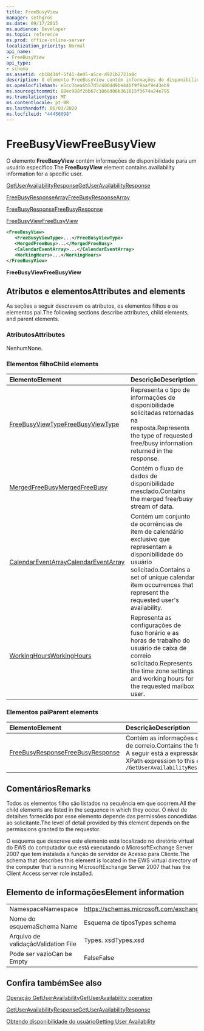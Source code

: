 ```yaml
---
title: FreeBusyView
manager: sethgros
ms.date: 09/17/2015
ms.audience: Developer
ms.topic: reference
ms.prod: office-online-server
localization_priority: Normal
api_name:
- FreeBusyView
api_type:
- schema
ms.assetid: cb18434f-5f41-4e05-a5ce-d921b2721a8c
description: O elemento FreeBusyView contém informações de disponibilidade para um usuário específico.
ms.openlocfilehash: e5cc3bea6b57d5c400dd9be44bf9f9aaf9e43eb9
ms.sourcegitcommit: 88ec988f2bb67c1866d06b361615f3674a24e795
ms.translationtype: MT
ms.contentlocale: pt-BR
ms.lasthandoff: 06/03/2020
ms.locfileid: "44456098"
---
```

# <a name="freebusyview"></a><span data-ttu-id="f2c6e-103">FreeBusyView</span><span class="sxs-lookup"><span data-stu-id="f2c6e-103">FreeBusyView</span></span>

<span data-ttu-id="f2c6e-104">O elemento **FreeBusyView** contém informações de disponibilidade para um usuário específico.</span><span class="sxs-lookup"><span data-stu-id="f2c6e-104">The **FreeBusyView** element contains availability information for a specific user.</span></span> 
  
[<span data-ttu-id="f2c6e-105">GetUserAvailabilityResponse</span><span class="sxs-lookup"><span data-stu-id="f2c6e-105">GetUserAvailabilityResponse</span></span>](getuseravailabilityresponse.md)
  
[<span data-ttu-id="f2c6e-106">FreeBusyResponseArray</span><span class="sxs-lookup"><span data-stu-id="f2c6e-106">FreeBusyResponseArray</span></span>](freebusyresponsearray.md)
  
[<span data-ttu-id="f2c6e-107">FreeBusyResponse</span><span class="sxs-lookup"><span data-stu-id="f2c6e-107">FreeBusyResponse</span></span>](freebusyresponse.md)
  
[<span data-ttu-id="f2c6e-108">FreeBusyView</span><span class="sxs-lookup"><span data-stu-id="f2c6e-108">FreeBusyView</span></span>](freebusyview.md)
  
```xml
<FreeBusyView>
   <FreeBusyViewType>...</FreeBusyViewType>
   <MergedFreeBusy>...</MergedFreeBusy>
   <CalendarEventArray>...</CalendarEventArray>
   <WorkingHours>...</WorkingHours>
</FreeBusyView>
```

 <span data-ttu-id="f2c6e-109">**FreeBusyView**</span><span class="sxs-lookup"><span data-stu-id="f2c6e-109">**FreeBusyView**</span></span>
## <a name="attributes-and-elements"></a><span data-ttu-id="f2c6e-110">Atributos e elementos</span><span class="sxs-lookup"><span data-stu-id="f2c6e-110">Attributes and elements</span></span>

<span data-ttu-id="f2c6e-111">As seções a seguir descrevem os atributos, os elementos filhos e os elementos pai.</span><span class="sxs-lookup"><span data-stu-id="f2c6e-111">The following sections describe attributes, child elements, and parent elements.</span></span>
  
### <a name="attributes"></a><span data-ttu-id="f2c6e-112">Atributos</span><span class="sxs-lookup"><span data-stu-id="f2c6e-112">Attributes</span></span>

<span data-ttu-id="f2c6e-113">Nenhum</span><span class="sxs-lookup"><span data-stu-id="f2c6e-113">None.</span></span>
  
### <a name="child-elements"></a><span data-ttu-id="f2c6e-114">Elementos filho</span><span class="sxs-lookup"><span data-stu-id="f2c6e-114">Child elements</span></span>

|<span data-ttu-id="f2c6e-115">**Elemento**</span><span class="sxs-lookup"><span data-stu-id="f2c6e-115">**Element**</span></span>|<span data-ttu-id="f2c6e-116">**Descrição**</span><span class="sxs-lookup"><span data-stu-id="f2c6e-116">**Description**</span></span>|
|:-----|:-----|
|[<span data-ttu-id="f2c6e-117">FreeBusyViewType</span><span class="sxs-lookup"><span data-stu-id="f2c6e-117">FreeBusyViewType</span></span>](freebusyviewtype.md) <br/> |<span data-ttu-id="f2c6e-118">Representa o tipo de informações de disponibilidade solicitadas retornadas na resposta.</span><span class="sxs-lookup"><span data-stu-id="f2c6e-118">Represents the type of requested free/busy information returned in the response.</span></span>  <br/> |
|[<span data-ttu-id="f2c6e-119">MergedFreeBusy</span><span class="sxs-lookup"><span data-stu-id="f2c6e-119">MergedFreeBusy</span></span>](mergedfreebusy.md) <br/> |<span data-ttu-id="f2c6e-120">Contém o fluxo de dados de disponibilidade mesclado.</span><span class="sxs-lookup"><span data-stu-id="f2c6e-120">Contains the merged free/busy stream of data.</span></span>  <br/> |
|[<span data-ttu-id="f2c6e-121">CalendarEventArray</span><span class="sxs-lookup"><span data-stu-id="f2c6e-121">CalendarEventArray</span></span>](calendareventarray.md) <br/> |<span data-ttu-id="f2c6e-122">Contém um conjunto de ocorrências de item de calendário exclusivo que representam a disponibilidade do usuário solicitado.</span><span class="sxs-lookup"><span data-stu-id="f2c6e-122">Contains a set of unique calendar item occurrences that represent the requested user's availability.</span></span>  <br/> |
|[<span data-ttu-id="f2c6e-123">WorkingHours</span><span class="sxs-lookup"><span data-stu-id="f2c6e-123">WorkingHours</span></span>](workinghours-ex15websvcsotherref.md) <br/> |<span data-ttu-id="f2c6e-124">Representa as configurações de fuso horário e as horas de trabalho do usuário de caixa de correio solicitado.</span><span class="sxs-lookup"><span data-stu-id="f2c6e-124">Represents the time zone settings and working hours for the requested mailbox user.</span></span>  <br/> |
   
### <a name="parent-elements"></a><span data-ttu-id="f2c6e-125">Elementos pai</span><span class="sxs-lookup"><span data-stu-id="f2c6e-125">Parent elements</span></span>

|<span data-ttu-id="f2c6e-126">**Elemento**</span><span class="sxs-lookup"><span data-stu-id="f2c6e-126">**Element**</span></span>|<span data-ttu-id="f2c6e-127">**Descrição**</span><span class="sxs-lookup"><span data-stu-id="f2c6e-127">**Description**</span></span>|
|:-----|:-----|
|[<span data-ttu-id="f2c6e-128">FreeBusyResponse</span><span class="sxs-lookup"><span data-stu-id="f2c6e-128">FreeBusyResponse</span></span>](freebusyresponse.md) <br/> |<span data-ttu-id="f2c6e-129">Contém as informações de disponibilidade de um único usuário de caixa de correio.</span><span class="sxs-lookup"><span data-stu-id="f2c6e-129">Contains the free/busy information for a single mailbox user.</span></span>  <br/> <span data-ttu-id="f2c6e-130">A seguir está a expressão XPath para este elemento:</span><span class="sxs-lookup"><span data-stu-id="f2c6e-130">The following is the XPath expression to this element:</span></span>  <br/>  `/GetUserAvailabilityResponse/FreeBusyResponseArray/FreeBusyResponse` <br/> |
   
## <a name="remarks"></a><span data-ttu-id="f2c6e-131">Comentários</span><span class="sxs-lookup"><span data-stu-id="f2c6e-131">Remarks</span></span>

<span data-ttu-id="f2c6e-132">Todos os elementos filho são listados na sequência em que ocorrem.</span><span class="sxs-lookup"><span data-stu-id="f2c6e-132">All the child elements are listed in the sequence in which they occur.</span></span> <span data-ttu-id="f2c6e-133">O nível de detalhes fornecido por esse elemento depende das permissões concedidas ao solicitante.</span><span class="sxs-lookup"><span data-stu-id="f2c6e-133">The level of detail provided by this element depends on the permissions granted to the requestor.</span></span>
  
<span data-ttu-id="f2c6e-134">O esquema que descreve este elemento está localizado no diretório virtual do EWS do computador que está executando o MicrosoftExchange Server 2007 que tem instalada a função de servidor de Acesso para Cliente.</span><span class="sxs-lookup"><span data-stu-id="f2c6e-134">The schema that describes this element is located in the EWS virtual directory of the computer that is running MicrosoftExchange Server 2007 that has the Client Access server role installed.</span></span>
  
## <a name="element-information"></a><span data-ttu-id="f2c6e-135">Elemento de informações</span><span class="sxs-lookup"><span data-stu-id="f2c6e-135">Element information</span></span>

|||
|:-----|:-----|
|<span data-ttu-id="f2c6e-136">Namespace</span><span class="sxs-lookup"><span data-stu-id="f2c6e-136">Namespace</span></span>  <br/> |https://schemas.microsoft.com/exchange/services/2006/types  <br/> |
|<span data-ttu-id="f2c6e-137">Nome do esquema</span><span class="sxs-lookup"><span data-stu-id="f2c6e-137">Schema Name</span></span>  <br/> |<span data-ttu-id="f2c6e-138">Esquema de tipos</span><span class="sxs-lookup"><span data-stu-id="f2c6e-138">Types schema</span></span>  <br/> |
|<span data-ttu-id="f2c6e-139">Arquivo de validação</span><span class="sxs-lookup"><span data-stu-id="f2c6e-139">Validation File</span></span>  <br/> |<span data-ttu-id="f2c6e-140">Types. xsd</span><span class="sxs-lookup"><span data-stu-id="f2c6e-140">Types.xsd</span></span>  <br/> |
|<span data-ttu-id="f2c6e-141">Pode ser vazio</span><span class="sxs-lookup"><span data-stu-id="f2c6e-141">Can be Empty</span></span>  <br/> |<span data-ttu-id="f2c6e-142">False</span><span class="sxs-lookup"><span data-stu-id="f2c6e-142">False</span></span>  <br/> |
   
## <a name="see-also"></a><span data-ttu-id="f2c6e-143">Confira também</span><span class="sxs-lookup"><span data-stu-id="f2c6e-143">See also</span></span>



[<span data-ttu-id="f2c6e-144">Operação GetUserAvailability</span><span class="sxs-lookup"><span data-stu-id="f2c6e-144">GetUserAvailability operation</span></span>](getuseravailability-operation.md)
  
[<span data-ttu-id="f2c6e-145">GetUserAvailabilityResponse</span><span class="sxs-lookup"><span data-stu-id="f2c6e-145">GetUserAvailabilityResponse</span></span>](getuseravailabilityresponse.md)


[<span data-ttu-id="f2c6e-146">Obtendo disponibilidade do usuário</span><span class="sxs-lookup"><span data-stu-id="f2c6e-146">Getting User Availability</span></span>](https://msdn.microsoft.com/library/d4133fcb-9b0f-4e6b-aadf-a389da83516a%28Office.15%29.aspx)

